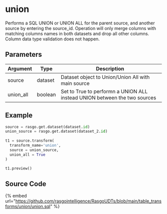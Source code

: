 

# union

Performs a SQL UNION or UNION ALL for the parent source, and another source by entering the source_id. Operation will only merge columns with matching columns names in both datasets and drop all other columns. Column data type validation does not happen.

## Parameters

| Argument  |  Type   |                                Description                                |
| --------- | ------- | ------------------------------------------------------------------------- |
| source    | dataset | Dataset object to Union/Union All with main source                        |
| union_all | boolean | Set to True to performn a UNION ALL instead UNION between the two sources |


## Example

```python
source = rasgo.get.dataset(dataset.id)
union_source = rasgo.get.dataset(dataset_2.id)
  
t1 = source.transform(
  transform_name='union',
  source = union_source,
  union_all = True
)

t1.preview()
```

## Source Code

{% embed url="https://github.com/rasgointelligence/RasgoUDTs/blob/main/table_transforms/union/union.sql" %}

